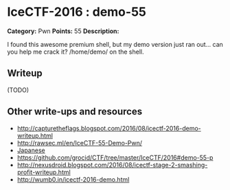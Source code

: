 # IceCTF-2016 : demo-55

**Category:** Pwn
**Points:** 55
**Description:**

I found this awesome premium shell, but my demo version just ran out... can you help me crack it? /home/demo/ on the shell.

## Writeup

(TODO)

## Other write-ups and resources

* http://capturetheflags.blogspot.com/2016/08/icectf-2016-demo-writeup.html
* http://rawsec.ml/en/IceCTF-55-Demo-Pwn/
* [Japanese](https://ctftime.org/writeup/3809)
* https://github.com/grocid/CTF/tree/master/IceCTF/2016#demo-55-p
* http://nexusdroid.blogspot.com/2016/08/icectf-stage-2-smashing-profit-writeup.html
* http://wumb0.in/icectf-2016-demo.html
